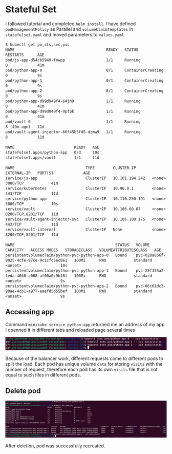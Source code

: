 # Stateful Set

I followed tutorial and completed `helm install`. I have defined 
`podManagementPolicy` as Parallel and `volumeClaimTemplates`
 in `statefulset.yaml` and moved parameters to `values.yaml`

```
$ kubectl get po,sts,svc,pvc
NAME                                        READY   STATUS              RESTARTS      AGE
pod/js-app-d54cb5949-fmwpp                  1/1     Running             0             41m
pod/python-app-0                            0/1     ContainerCreating   0             9s
pod/python-app-1                            0/1     ContainerCreating   0             9s
pod/python-app-2                            0/1     ContainerCreating   0             9s
pod/python-app-d99d949f4-64jh9              1/1     Running             0             41m
pod/python-app-d99d949f4-9pfpk              1/1     Running             0             41m
pod/vault-0                                 1/1     Running             8 (49m ago)   11d
pod/vault-agent-injector-66f45b5fd5-dzmw9   1/1     Running             8             11d

NAME                          READY   AGE
statefulset.apps/python-app   0/3     10s
statefulset.apps/vault        1/1     11d

NAME                               TYPE        CLUSTER-IP       EXTERNAL-IP   PORT(S)             AGE
service/js-app                     ClusterIP   10.101.194.242   <none>        3000/TCP            41m
service/kubernetes                 ClusterIP   10.96.0.1        <none>        443/TCP             11d
service/python-app                 ClusterIP   10.110.250.191   <none>        5000/TCP            10s
service/vault                      ClusterIP   10.106.60.87     <none>        8200/TCP,8201/TCP   11d
service/vault-agent-injector-svc   ClusterIP   10.106.180.175   <none>        443/TCP             11d
service/vault-internal             ClusterIP   None             <none>        8200/TCP,8201/TCP   11d

NAME                                            STATUS   VOLUME                                     CAPACITY   ACCESS MODES   STORAGECLASS   VOLUMEATTRIBUTESCLASS   AGE
persistentvolumeclaim/python-pvc-python-app-0   Bound    pvc-028a856f-9025-4cfe-97ce-9c1cfc5ec861   100Mi      RWO            standard       <unset>                 10s
persistentvolumeclaim/python-pvc-python-app-1   Bound    pvc-25f355a2-feda-4040-a068-af00a0c9b16f   100Mi      RWO            standard       <unset>                 9s
persistentvolumeclaim/python-pvc-python-app-2   Bound    pvc-06c01dc3-98ae-4cb1-a977-eaefd5d55bef   100Mi      RWO            standard       <unset>                 9s
```

## Accessing app

Command `minikube service python-app` returned me an address of my app. I openned it in different
tabs and reloaded page several times

![get visits](./readme_images/statefulset/exec_visits.png)

Because of the balancer work, different requests come to different pods to split the load. Each pod
has unique volume `data` for storing `visits` with the number of request, therefore each pod has
its own `visits` file that is not equal to such files in different pods.

## Delete pod

![delete pod](./readme_images/statefulset/persistent_storage.png)

After deletion, pod was successfully recreated.
